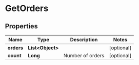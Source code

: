 
# GetOrders

## Properties
Name | Type | Description | Notes
------------ | ------------- | ------------- | -------------
**orders** | **List&lt;Object&gt;** |  |  [optional]
**count** | **Long** | Number of orders |  [optional]



